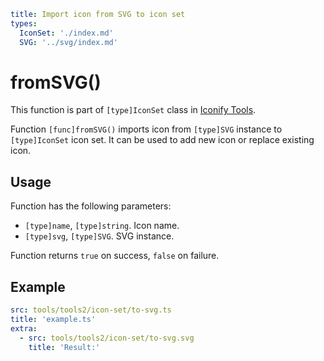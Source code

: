 ```yaml
title: Import icon from SVG to icon set
types:
  IconSet: './index.md'
  SVG: '../svg/index.md'
```

# fromSVG()

This function is part of `[type]IconSet` class in [Iconify Tools](../index.md).

Function `[func]fromSVG()` imports icon from `[type]SVG` instance to `[type]IconSet` icon set. It can be used to add new icon or replace existing icon.

## Usage

Function has the following parameters:

- `[type]name`, `[type]string`. Icon name.
- `[type]svg`, `[type]SVG`. SVG instance.

Function returns `true` on success, `false` on failure.

## Example

```yaml
src: tools/tools2/icon-set/to-svg.ts
title: 'example.ts'
extra:
  - src: tools/tools2/icon-set/to-svg.svg
    title: 'Result:'
```
